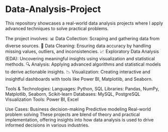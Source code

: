 # Data-Analysis-Project
This repository showcases a real-world data analysis projects where I apply advanced techniques to solve practical problems.

The project involves:
📊 Data Collection: 
  Scraping and gathering data from diverse sources.
🧹 Data Cleaning: 
  Ensuring data accuracy by handling missing values, outliers, and inconsistencies.
📈 Exploratory Data Analysis (EDA): 
  Uncovering meaningful insights using visualization and statistical methods.
🔍 Analysis:
  Applying advanced algorithms and statistical models to derive actionable insights.
📉 Visualization:
  Creating interactive and insightful dashboards with tools like Power BI, Matplotlib, and Seaborn.
  
Tools & Technologies:
  Languages: Python, SQL
  Libraries: Pandas, NumPy, Matplotlib, Seaborn, Scikit-learn
  Databases: MySQL, PostgreSQL
  Visualization Tools: Power BI, Excel

Use Cases:
  Business decision-making
  Predictive modeling
  Real-world problem solving
These projects are blend of theory and practical implementation, offering insights into how data analysis is used to drive informed decisions in various industries.
